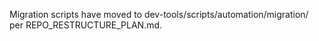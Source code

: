 Migration scripts have moved to dev-tools/scripts/automation/migration/ per REPO_RESTRUCTURE_PLAN.md.
